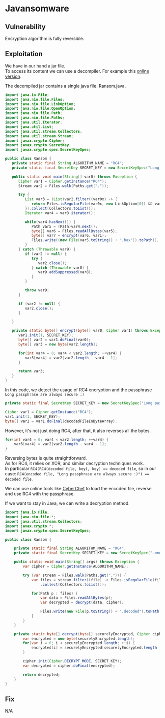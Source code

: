 # Javansomware

## Vulnerability
Encryption algorithm is fully reversible.

## Exploitation
We have in our hand a jar file.  
To access its content we can use a decompiler. For example this [online version](https://www.decompiler.com/).

The decompiled jar contains a single java file: Ransom.java.
```java
import java.io.File;
import java.nio.file.Files;
import java.nio.file.LinkOption;
import java.nio.file.OpenOption;
import java.nio.file.Path;
import java.nio.file.Paths;
import java.util.Iterator;
import java.util.List;
import java.util.stream.Collectors;
import java.util.stream.Stream;
import javax.crypto.Cipher;
import javax.crypto.SecretKey;
import javax.crypto.spec.SecretKeySpec;

public class Ransom {
   private static final String ALGORITHM_NAME = "RC4";
   private static final SecretKey SECRET_KEY = new SecretKeySpec("Long passphrase are always secure :)".getBytes(), "RC4");

   public static void main(String[] var0) throws Exception {
      Cipher var1 = Cipher.getInstance("RC4");
      Stream var2 = Files.walk(Paths.get("."));

      try {
         List var3 = (List)var2.filter((var0x) -> {
            return Files.isRegularFile(var0x, new LinkOption[0]) && var0x.toString().endsWith(".important");
         }).collect(Collectors.toList());
         Iterator var4 = var3.iterator();

         while(var4.hasNext()) {
            Path var5 = (Path)var4.next();
            byte[] var6 = Files.readAllBytes(var5);
            byte[] var7 = encrypt(var6, var1);
            Files.write((new File(var5.toString() + ".hax")).toPath(), var7, new OpenOption[0]);
         }
      } catch (Throwable var9) {
         if (var2 != null) {
            try {
               var2.close();
            } catch (Throwable var8) {
               var9.addSuppressed(var8);
            }
         }

         throw var9;
      }

      if (var2 != null) {
         var2.close();
      }

   }

   private static byte[] encrypt(byte[] var0, Cipher var1) throws Exception {
      var1.init(1, SECRET_KEY);
      byte[] var2 = var1.doFinal(var0);
      byte[] var3 = new byte[var2.length];

      for(int var4 = 0; var4 < var2.length; ++var4) {
         var3[var4] = var2[var2.length - var4 - 1];
      }

      return var3;
   }
}
```

In this code, we detect the usage of RC4 encryption and the passphrase `Long passphrase are always secure :)`
```java
private static final SecretKey SECRET_KEY = new SecretKeySpec("Long passphrase are always secure :)".getBytes(), "RC4");

Cipher var1 = Cipher.getInstance("RC4");
var1.init(1, SECRET_KEY);
byte[] var2 = var1.doFinal(decodedFileInByteArray);
```

However, it's not just doing RC4, after that, it also reverses all the bytes.
```java
for(int var4 = 0; var4 < var2.length; ++var4) {
    var3[var4] = var2[var2.length - var4 - 1];
}
```

Reversing bytes is quite straightforward.  
As for RC4, it relies on XOR, and similar decryption techniques work.  
In particular `RC4(RC4(decoded file, key), key) == decoded file`, so in our case: `RC4(encoded file, "Long passphrase are always secure :)") == decoded file`.

We can use online tools like [CyberChef](https://gchq.github.io/CyberChef) to load the encoded file, reverse and use RC4 with the passphrase.

If we want to stay in Java, we can write a decryption method:
```java
import java.io.File;
import java.nio.file.*;
import java.util.stream.Collectors;
import javax.crypto.*;
import javax.crypto.spec.SecretKeySpec;

public class Ransom {

    private static final String ALGORITHM_NAME = "RC4";
    private static final SecretKey SECRET_KEY = new SecretKeySpec("Long passphrase are always secure :)".getBytes(), ALGORITHM_NAME);

    public static void main(String[] args) throws Exception {
        var cipher = Cipher.getInstance(ALGORITHM_NAME);

        try (var stream = Files.walk(Paths.get("."))) {
            var files = stream.filter((file) -> Files.isRegularFile(file) && file.toString().endsWith(".hax"))
                .collect(Collectors.toList());

            for(Path p : files) {
                var data = Files.readAllBytes(p);
                var decrypted = decrypt(data, cipher);

                Files.write(new File(p.toString() + ".decoded").toPath(), decrypted);
            }
        }
    }

    private static byte[] decrypt(byte[] securelyEncrypted, Cipher cipher) throws Exception {
        var encrypted = new byte[securelyEncrypted.length];
        for(var i = 0; i < securelyEncrypted.length; ++i) {
            encrypted[i] = securelyEncrypted[securelyEncrypted.length - i - 1];
        }

        cipher.init(Cipher.DECRYPT_MODE, SECRET_KEY);
        var decrypted = cipher.doFinal(encrypted);

        return decrypted;
    }
}
```

## Fix
N/A
